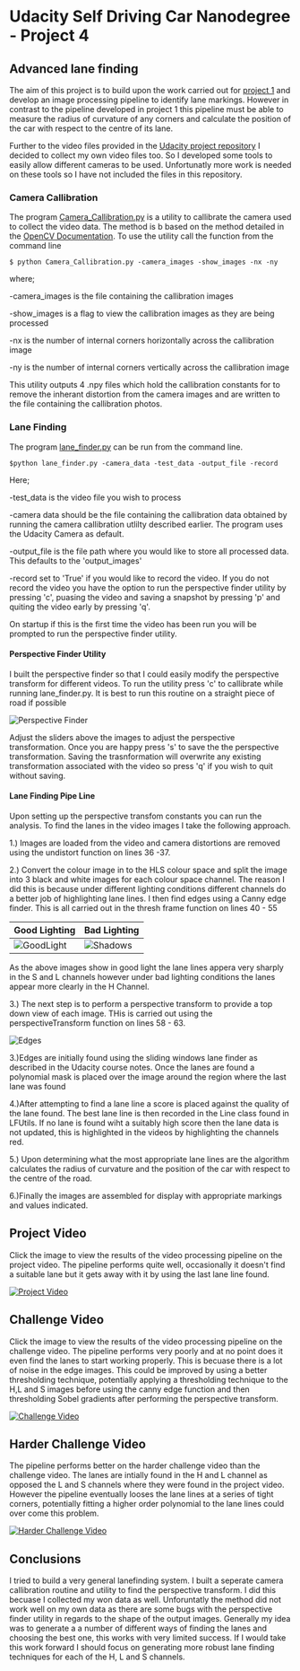 # Udacity Self Driving Car Nanodegree - Project 4
## Advanced lane finding

The aim of this project is to build upon the work carried out for [project 1](https://github.com/lewisHome/p1_LaneLines) and develop an image processing pipeline to identify lane markings. However in contrast to the pipeline developed in project 1 this pipeline must be able to measure the radius of curvature of any corners and calculate the position of the car with respect to the centre of its lane.

Further to the video files provided in the [Udacity project repository](https://github.com/udacity/CarND-Advanced-Lane-Lines) I decided to collect my own video files too. So I developed some tools to easily allow different cameras to be used. Unfortunatly more work is needed on these tools so I have not included the files in this repository.

### Camera Callibration
The program [Camera_Callibration.py](camera_callibration.py) is a utility to callibrate the camera used to collect the video data. The method is b based on the method detailed in the [OpenCV Documentation](http://opencv-python-tutroals.readthedocs.io/en/latest/py_tutorials/py_calib3d/py_calibration/py_calibration.html). To use the utility call the function from the command line
    
    $ python Camera_Callibration.py -camera_images -show_images -nx -ny


where;

-camera_images is the file containing the callibration images

-show_images is a flag to view the callibration images as they are being processed

-nx is the number of internal corners horizontally across the callibration image

-ny is the number of internal corners vertically across the callibration image

This utility outputs 4 .npy files which hold the callibration constants for to remove the inherant distortion from the camera images and are written to the file containing the callibration photos.

### Lane Finding
The program [lane_finder.py](lane_finder.py) can be run from the command line.

    $python lane_finder.py -camera_data -test_data -output_file -record
    
Here;

-test_data is the video file you wish to process

-camera data should be the file containing the callibration data obtained by running the camera callibration utlilty described earlier. The program uses the Udacity Camera as default.

-output_file is the file path where you would like to store all processed data. This defaults to the 'output_images'

-record set to 'True' if you would like to record the video. If you do not record the video you have the option to run the perspective finder utility by pressing 'c', puasing the video and saving a snapshot by pressing 'p' and quiting the video early by pressing 'q'.

On startup if this is the first time the video has been run you will be prompted to run the perspective finder utility.

#### Perspective Finder Utility
I built the perspective finder so that I could easily modify the perspective transform for different videos. To run the utility press 'c' to callibrate while running lane_finder.py. It is best to run this routine on a straight piece of road if possible

![Perspective Finder](examples/Perspective_Finder.JPG)

Adjust the sliders above the images to adjust the perspective transformation. Once you are happy press 's' to save the the perspective transformation. Saving the trasnformation will overwrite any existing transformation associated with the video so press 'q' if you wish to quit without saving.

#### Lane Finding Pipe Line

Upon setting up the perspective transfom constants you can run the analysis. To find the lanes in the video images I take the following approach.

1.) Images are loaded from the video and camera distortions are removed using the undistort function on lines 36 -37.

2.) Convert the colour image in to the HLS colour space and split the image into 3 black and white images for each colour space channel. The reason I did this is because under different lighting conditions different channels do a better job of highlighting lane lines. I then find edges using a Canny edge finder. This is all carried out in the thresh frame function on lines 40 - 55

Good Lighting | Bad Lighting
--------------|-------------
![GoodLight](examples/Good_light.jpg)|![Shadows](examples/Shadows.jpg)

As the above images show in good light the lane lines appera very sharply in the S and L channels however under bad lighting conditions the lanes appear more clearly in the H Channel.

3.) The next step is to perform a perspective transform to provide a top down view of each image. THis is carried out using the perspectiveTransform function on lines 58 - 63.

![Edges](examples/Edges.jpg)

3.)Edges are initially found using the sliding windows lane finder as described in the Udacity course notes. Once the lanes are found a polynomial mask is placed over the image around the region where the last lane was found

4.)After attempting to find a lane line a score is placed against the quality of the lane found. The best lane line is then recorded in the Line class found in LFUtils. If no lane is found wiht a suitably high score then the lane data is not updated, this is highlighted in the videos by highlighting the channels red.

5.) Upon determining what the most appropriate lane lines are the algorithm calculates the radius of curvature and the position of the car with respect to the centre of the road.

6.)Finally the images are assembled for display with appropriate markings and values indicated.

## Project Video

Click the image to view the results of the video processing pipeline on the project video. The pipeline performs quite well, occasionally it doesn't find a suitable lane but it gets away with it by using the last lane line found.

[![Project Video](output_images/project_video.jpg)](https://www.youtube.com/watch?v=n6irnJj9HbU)

## Challenge Video

Click the image to view the results of the video processing pipeline on the challenge video. The pipeline performs very poorly and at no point does it even find the lanes to start working properly. This is becuase there is a lot of noise in the edge images. This could be improved by using a better thresholding technique, potentially applying a thresholding technique to the H,L and S images before using the canny edge function and then thresholding Sobel gradients after performing the perspective transform.

[![Challenge Video](output_images/challenge_video.jpg)](https://www.youtube.com/watch?v=Kfc_afGTuBE)

## Harder Challenge Video

The pipeline performs better on the harder challenge video than the challenge video. The lanes are intially found in the H and L channel as opposed the L and S channels where they were found in the project video. However the pipeline eventually looses the lane lines at a series of tight corners, potentially fitting a higher order polynomial to the lane lines could over come this problem.

[![Harder Challenge Video](output_images/harder_challenge_video.jpg)](https://www.youtube.com/watch?v=FbZ0O_X-SCg)

## Conclusions
I tried to build a very general lanefinding system. I built a seperate camera callibration routine and utility to find the perspective transform. I did this becuase I collected my won data as well. Unforuntatly the method did not work well on my own data as there are some bugs with the perspective finder utility in regards to the shape of the output images. Generally my idea was to generate a a number of different ways of finding the lanes and choosing the best one, this works with very limited success. If I would take this work forward I should focus on generating more robust lane finding techniques for each of the H, L and S channels.